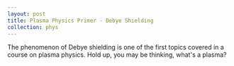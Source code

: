 ```yaml
---
layout: post
title: Plasma Physics Primer - Debye Shielding
collection: phys
---
```

The phenomenon of Debye shielding is one of the first topics covered in a course on plasma physics. Hold up, you may be thinking, what's a plasma?  